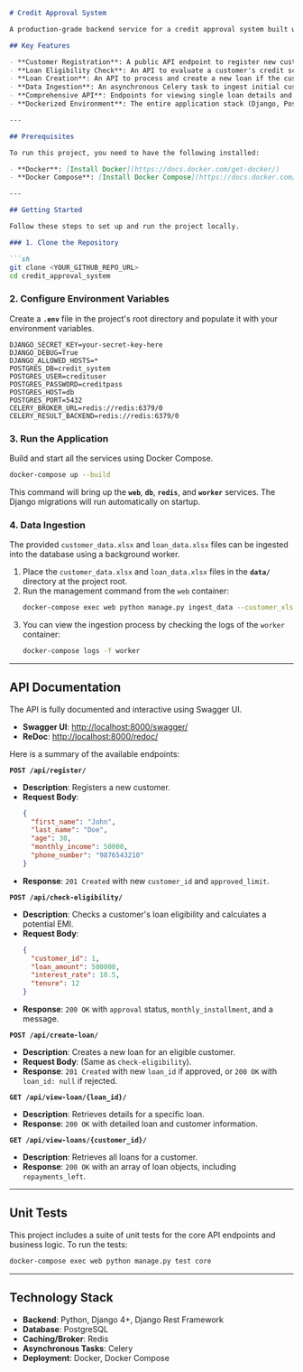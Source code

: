````markdown
# Credit Approval System

A production-grade backend service for a credit approval system built with Django REST Framework, using background workers for data ingestion and a Dockerized environment.

## Key Features

- **Customer Registration**: A public API endpoint to register new customers and automatically set a credit limit.
- **Loan Eligibility Check**: An API to evaluate a customer's credit score based on historical data and determine their eligibility for a new loan.
- **Loan Creation**: An API to process and create a new loan if the customer meets all eligibility criteria.
- **Data Ingestion**: An asynchronous Celery task to ingest initial customer and loan data from Excel files into the database.
- **Comprehensive API**: Endpoints for viewing single loan details and a list of all loans for a specific customer.
- **Dockerized Environment**: The entire application stack (Django, PostgreSQL, Redis, Celery) runs in isolated Docker containers.

---

## Prerequisites

To run this project, you need to have the following installed:

- **Docker**: [Install Docker](https://docs.docker.com/get-docker/)
- **Docker Compose**: [Install Docker Compose](https://docs.docker.com/compose/install/)

---

## Getting Started

Follow these steps to set up and run the project locally.

### 1. Clone the Repository

```sh
git clone <YOUR_GITHUB_REPO_URL>
cd credit_approval_system
````

### 2\. Configure Environment Variables

Create a **`.env`** file in the project's root directory and populate it with your environment variables.

```env
DJANGO_SECRET_KEY=your-secret-key-here
DJANGO_DEBUG=True
DJANGO_ALLOWED_HOSTS=*
POSTGRES_DB=credit_system
POSTGRES_USER=credituser
POSTGRES_PASSWORD=creditpass
POSTGRES_HOST=db
POSTGRES_PORT=5432
CELERY_BROKER_URL=redis://redis:6379/0
CELERY_RESULT_BACKEND=redis://redis:6379/0
```

### 3\. Run the Application

Build and start all the services using Docker Compose.

```sh
docker-compose up --build
```

This command will bring up the **`web`**, **`db`**, **`redis`**, and **`worker`** services. The Django migrations will run automatically on startup.

### 4\. Data Ingestion

The provided `customer_data.xlsx` and `loan_data.xlsx` files can be ingested into the database using a background worker.

1.  Place the `customer_data.xlsx` and `loan_data.xlsx` files in the **`data/`** directory at the project root.
2.  Run the management command from the `web` container:
    ```sh
    docker-compose exec web python manage.py ingest_data --customer_xlsx /app/data/customer_data.xlsx --loan_xlsx /app/data/loan_data.xlsx
    ```
3.  You can view the ingestion process by checking the logs of the `worker` container:
    ```sh
    docker-compose logs -f worker
    ```

-----

## API Documentation

The API is fully documented and interactive using Swagger UI.

  - **Swagger UI**: [http://localhost:8000/swagger/](https://www.google.com/search?q=http://localhost:8000/swagger/)
  - **ReDoc**: [http://localhost:8000/redoc/](https://www.google.com/search?q=http://localhost:8000/redoc/)

Here is a summary of the available endpoints:

**`POST /api/register/`**

  - **Description**: Registers a new customer.
  - **Request Body**:
    ```json
    {
      "first_name": "John",
      "last_name": "Doe",
      "age": 30,
      "monthly_income": 50000,
      "phone_number": "9876543210"
    }
    ```
  - **Response**: `201 Created` with new `customer_id` and `approved_limit`.

**`POST /api/check-eligibility/`**

  - **Description**: Checks a customer's loan eligibility and calculates a potential EMI.
  - **Request Body**:
    ```json
    {
      "customer_id": 1,
      "loan_amount": 500000,
      "interest_rate": 10.5,
      "tenure": 12
    }
    ```
  - **Response**: `200 OK` with `approval` status, `monthly_installment`, and a message.

**`POST /api/create-loan/`**

  - **Description**: Creates a new loan for an eligible customer.
  - **Request Body**: (Same as `check-eligibility`).
  - **Response**: `201 Created` with new `loan_id` if approved, or `200 OK` with `loan_id: null` if rejected.

**`GET /api/view-loan/{loan_id}/`**

  - **Description**: Retrieves details for a specific loan.
  - **Response**: `200 OK` with detailed loan and customer information.

**`GET /api/view-loans/{customer_id}/`**

  - **Description**: Retrieves all loans for a customer.
  - **Response**: `200 OK` with an array of loan objects, including `repayments_left`.

-----

## Unit Tests

This project includes a suite of unit tests for the core API endpoints and business logic. To run the tests:

```sh
docker-compose exec web python manage.py test core
```

-----

## Technology Stack

  - **Backend**: Python, Django 4+, Django Rest Framework
  - **Database**: PostgreSQL
  - **Caching/Broker**: Redis
  - **Asynchronous Tasks**: Celery
  - **Deployment**: Docker, Docker Compose

<!-- end list -->

```
```